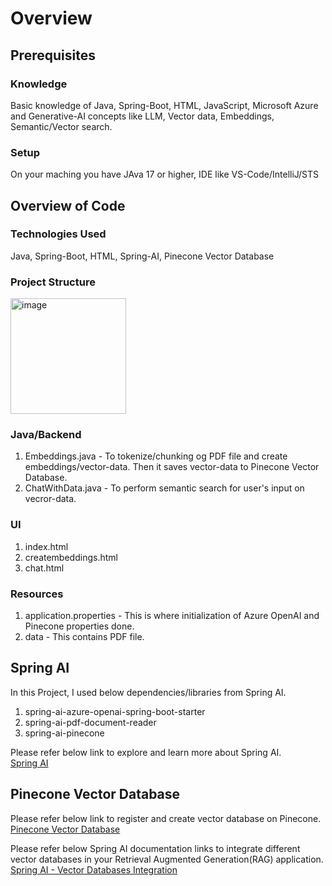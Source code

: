 # Overview

## Prerequisites
### Knowledge
Basic knowledge of Java, Spring-Boot, HTML, JavaScript, Microsoft Azure and Generative-AI concepts like LLM, Vector data, Embeddings, Semantic/Vector search.
### Setup
On your maching you have JAva 17 or higher, IDE like VS-Code/IntelliJ/STS

## Overview of Code
### Technologies Used
Java, Spring-Boot, HTML, Spring-AI, Pinecone Vector Database

### Project Structure
<img width="185" alt="image" src="https://github.com/meetrais/Azure-AI-Search-OpenAI/assets/17907862/873a7202-6cb4-4c4d-8502-d8e99c6f0b4b">

### Java/Backend  
1. Embeddings.java - To tokenize/chunking og PDF file and create embeddings/vector-data. Then it saves vector-data to Pinecone Vector Database.  
2. ChatWithData.java - To perform semantic search for user's input on vecror-data.  
### UI
1. index.html  
2. creatembeddings.html  
3. chat.html  
### Resources
1. application.properties - This is where initialization of Azure OpenAI and Pinecone properties done.  
2. data - This contains PDF file.  

## Spring AI
In this Project, I used below dependencies/libraries from Spring AI.  
1. spring-ai-azure-openai-spring-boot-starter  
2. spring-ai-pdf-document-reader  
3. spring-ai-pinecone  

Please refer below link to explore and learn more about Spring AI.  
[Spring AI](https://docs.spring.io/spring-ai/reference/index.html)

## Pinecone Vector Database
Please refer below link to register and create vector database on Pinecone.  
[Pinecone Vector Database](https://www.pinecone.io/)

Please refer below Spring AI documentation links to integrate different vector databases in your Retrieval Augmented Generation(RAG) application.  
[Spring AI - Vector Databases Integration](https://docs.spring.io/spring-ai/reference/api/vectordbs.html)



